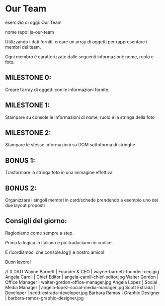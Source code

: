 # Our Team

esercizio di oggi: Our Team

nome repo: js-our-team

Utilizzando i dati forniti, creare un array di oggetti per rappresentare i membri del team.

Ogni membro è caratterizzato dalle seguenti informazioni: nome, ruolo e foto.

## MILESTONE 0:
Creare l’array di oggetti con le informazioni fornite.
## MILESTONE 1:
Stampare su console le informazioni di nome, ruolo e la stringa della foto
## MILESTONE 2:
Stampare le stesse informazioni su DOM sottoforma di stringhe
## BONUS 1:
Trasformare la stringa foto in una immagine effettiva
## BONUS 2:
Organizzare i singoli membri in card/schede prendendo a esempio uno dei due layout proposti

## Consigli del giorno:
Ragioniamo come sempre a step.

Prima la logica in italiano e poi traduciamo in codice.

E ricordiamoci che console.log() è nostro amico!

Buon lavoro!

// # DATI
Wayne Barnett |	Founder & CEO        |	wayne-barnett-founder-ceo.jpg
Angela Caroll |	Chief Editor         |	angela-caroll-chief-editor.jpg
Walter Gordon |	Office Manager       |	walter-gordon-office-manager.jpg
Angela Lopez  |	Social Media Manager |	angela-lopez-social-media-manager.jpg
Scott Estrada |	Developer            |	scott-estrada-developer.jpg
Barbara Ramos |	Graphic Designer     |	barbara-ramos-graphic-designer.jpg